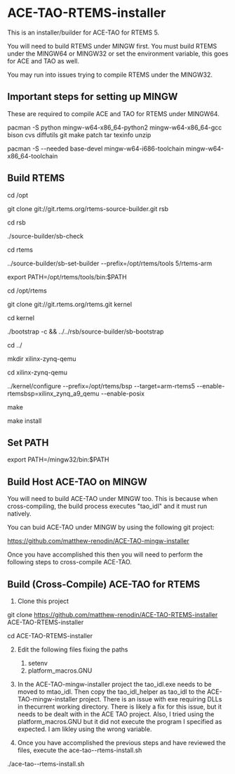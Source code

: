 # ACE-TAO-RTEMS-installer

This is an installer/builder for ACE-TAO for RTEMS 5.

You will need to build RTEMS under MINGW first. You must build RTEMS under the MINGW64 or MINGW32 or set the environment variable, this goes for ACE and TAO as well.

You may run into issues trying to compile RTEMS under the MINGW32. 

## Important steps for setting up MINGW

These are required to compile ACE and TAO for RTEMS under MINGW64.

pacman -S python mingw-w64-x86_64-python2 mingw-w64-x86_64-gcc bison cvs diffutils git make patch tar texinfo unzip

pacman -S --needed base-devel mingw-w64-i686-toolchain mingw-w64-x86_64-toolchain



## Build RTEMS

cd /opt

git clone git://git.rtems.org/rtems-source-builder.git rsb

cd rsb

./source-builder/sb-check 

cd rtems  

../source-builder/sb-set-builder --prefix=/opt/rtems/tools 5/rtems-arm 




export PATH=/opt/rtems/tools/bin:$PATH



cd /opt/rtems

git clone git://git.rtems.org/rtems.git kernel

cd kernel

./bootstrap -c && ../../rsb/source-builder/sb-bootstrap

cd ../

mkdir xilinx-zynq-qemu

cd xilinx-zynq-qemu

../kernel/configure --prefix=/opt/rtems/bsp --target=arm-rtems5 --enable-rtemsbsp=xilinx_zynq_a9_qemu --enable-posix 

make

make install



## Set PATH

export PATH=/mingw32/bin:$PATH


## Build Host ACE-TAO on MINGW

You will need to build ACE-TAO under MINGW too. This is because when cross-compiling, the build process executes "tao_idl" and it must run natively.

You can buid ACE-TAO under MINGW by using the following git project: 

https://github.com/matthew-renodin/ACE-TAO-mingw-installer


Once you have accomplished this then you will need to perform the following steps to cross-compile ACE-TAO.



## Build (Cross-Compile) ACE-TAO for RTEMS
1. Clone this project

git clone https://github.com/matthew-renodin/ACE-TAO-RTEMS-installer ACE-TAO-RTEMS-installer

cd ACE-TAO-RTEMS-installer

2. Edit the following files fixing the paths
    1. setenv 
    2. platform_macros.GNU
    
3. In the ACE-TAO-mingw-installer project the tao_idl.exe needs to be moved to mtao_idl. Then copy the tao_idl_helper as tao_idl to the ACE-TAO-mingw-installer project. There is an issue with exe requiring DLLs in thecurrent working directory. There is likely a fix for this issue, but it needs to be dealt with in the ACE TAO project. Also, I tried using the platform_macros.GNU but it did not execute the program I specified as expected. I am likley using the wrong variable.
    
4. Once you have accomplished the previous steps and have reviewed the files, execute the ace-tao--rtems-install.sh

./ace-tao--rtems-install.sh



    
    
  
  



